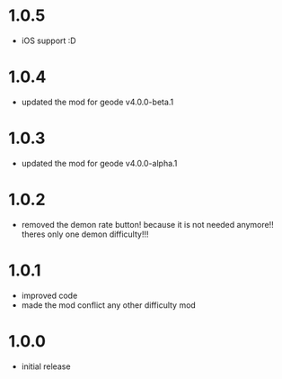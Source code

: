 # 1.0.5
- iOS support :D

# 1.0.4
- updated the mod for geode v4.0.0-beta.1

# 1.0.3
- updated the mod for geode v4.0.0-alpha.1

# 1.0.2
- removed the demon rate button! because it is not needed anymore!! theres only one demon difficulty!!!

# 1.0.1
- improved code
- made the mod conflict any other difficulty mod

# 1.0.0
- initial release
